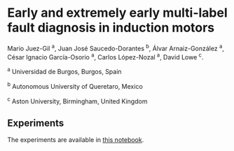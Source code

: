 # Early and extremely early multi-label fault diagnosis in induction motors

Mario Juez-Gil <sup>a</sup>, Juan José Saucedo-Dorantes <sup>b</sup>, Álvar Arnaiz-González <sup>a</sup>, César Ignacio García-Osorio <sup>a</sup>, Carlos López-Nozal <sup>a</sup>, David Lowe <sup>c</sup>.

<sup>a</sup> Universidad de Burgos, Burgos, Spain

<sup>b</sup> Autonomous University of Queretaro, Mexico

<sup>c</sup> Aston University, Birmingham, United Kingdom

## Experiments

The experiments are available in [this notebook](experiments.ipynb).
